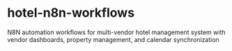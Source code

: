 # hotel-n8n-workflows
N8N automation workflows for multi-vendor hotel management system with vendor dashboards, property management, and calendar synchronization
